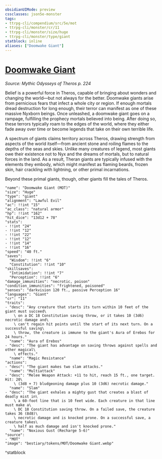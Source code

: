 ```yaml
---
obsidianUIMode: preview
cssclasses: json5e-monster
tags:
- ttrpg-cli/compendium/src/5e/mot
- ttrpg-cli/monster/cr/11
- ttrpg-cli/monster/size/huge
- ttrpg-cli/monster/type/giant
statblock: inline
aliases: ["Doomwake Giant"]
---
```

# [Doomwake Giant](3-Compendium\CLI\bestiary\giant/doomwake-giant-mot.md)
*Source: Mythic Odysseys of Theros p. 224*  

Belief is a powerful force in Theros, capable of bringing about wonders and changing the world—but not always for the better. Doomwake giants arise from pernicious fears that infect a whole city or region. If enough mortals dread destruction for long enough, their terror can manifest as one of these massive Nyxborn beings. Once unleashed, a doomwake giant goes on a rampage, fulfilling the prophecy mortals believed into being. After doing so, these terrors typically roam to the edges of the world, where they either fade away over time or become legends that take on their own terrible life.

A spectrum of giants claims territory across Theros, drawing strength from aspects of the world itself—from ancient stone and roiling flames to the depths of the seas and skies. Unlike many creatures of legend, most giants owe their existence not to Nyx and the dreams of mortals, but to natural forces in the land. As a result, Theran giants are typically infused with the elements they embody, which might manifest as flaming beards, frozen skin, hair crackling with lightning, or other primal incarnations.

Beyond these primal giants, though, other giants fill the tales of Theros.

```statblock
"name": "Doomwake Giant (MOT)"
"size": "Huge"
"type": "giant"
"alignment": "Lawful Evil"
"ac": !!int "15"
"ac_class": "natural armor"
"hp": !!int "162"
"hit_dice": "13d12 + 78"
"stats":
- !!int "24"
- !!int "12"
- !!int "22"
- !!int "12"
- !!int "14"
- !!int "16"
"speed": "40 ft."
"saves":
  "Wisdom": !!int "6"
  "Constitution": !!int "10"
"skillsaves":
  "Intimidation": !!int "7"
  "Perception": !!int "6"
"damage_immunities": "necrotic, poison"
"condition_immunities": "frightened, poisoned"
"senses": "darkvision 120 ft., passive Perception 16"
"languages": "Giant"
"cr": "11"
"traits":
- "desc": "Any creature that starts its turn within 10 feet of the giant must succeed\
    \ on a DC 18 Constitution saving throw, or it takes 10 (3d6) necrotic damage and\
    \ can't regain hit points until the start of its next turn. On a successful saving\
    \ throw, the creature is immune to the giant's Aura of Erebos for 24 hours."
  "name": "Aura of Erebos"
- "desc": "The giant has advantage on saving throws against spells and other magical\
    \ effects."
  "name": "Magic Resistance"
"actions":
- "desc": "The giant makes two slam attacks."
  "name": "Multiattack"
- "desc": "Melee Weapon Attack: +11 to hit, reach 15 ft., one target. Hit: 20\
    \ (3d8 + 7) bludgeoning damage plus 10 (3d6) necrotic damage."
  "name": "Slam"
- "desc": "The giant exhales a mighty gust that creates a blast of deadly mist in\
    \ a 60-foot line that is 10 feet wide. Each creature in that line must make a\
    \ DC 18 Constitution saving throw. On a failed save, the creature takes 36 (8d8)\
    \ necrotic damage and is knocked prone. On a successful save, a creature takes\
    \ half as much damage and isn't knocked prone."
  "name": "Noxious Gust (Recharge 5-6)"
"source":
- "MOT"
"image": "bestiary/tokens/MOT/Doomwake Giant.webp"
```
^statblock